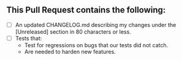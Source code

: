 ## This Pull Request contains the following:
* [ ] An updated CHANGELOG.md describing my changes under the [Unreleased] section in 80 characters or less.
* [ ] Tests that:
   * Test for regressions on bugs that our tests did not catch.
   * Are needed to harden new features.
